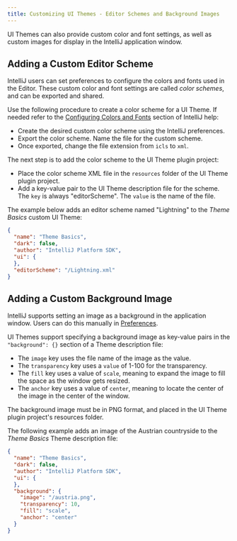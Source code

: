 ```yaml
---
title: Customizing UI Themes - Editor Schemes and Background Images
---
```


UI Themes can also provide custom color and font settings, as well as custom 
images for display in the IntelliJ application window.
 
## Adding a Custom Editor Scheme
IntelliJ users can set preferences to configure the colors and fonts used in the Editor. 
These custom color and font settings are called _color schemes_, and can be 
exported and shared.

Use the following procedure to create a color scheme for a UI Theme. If needed refer to the
[Configuring Colors and Fonts](https://www.jetbrains.com/help/idea/configuring-colors-and-fonts.html)
section of IntelliJ help:
* Create the desired custom color scheme using the IntelliJ preferences.
* Export the color scheme. Name the file for the custom scheme.
* Once exported, change the file extension from `icls` to `xml`. 

The next step is to add the color scheme to the UI Theme plugin project:
* Place the color scheme XML file in the `resources` folder of the UI Theme plugin project.
* Add a key-value pair to the UI Theme description file for the scheme. The
`key` is always "editorScheme". The `value` is the name of the file.

The example below adds an editor scheme named "Lightning" to the _Theme Basics_
custom UI Theme:
```json
{
  "name": "Theme Basics",
  "dark": false,
  "author": "IntelliJ Platform SDK",
  "ui": {
  },
  "editorScheme": "/Lightning.xml"
}
```

## Adding a Custom Background Image
IntelliJ supports setting an image as a background in the application window. 
Users can do this manually in 
[Preferences](https://www.jetbrains.com/help/idea/setting-background-image.html).

UI Themes support specifying a background image as key-value pairs in the 
`"background": {}` section of a Theme description file:
* The `image` key uses the file name of the image as the value.
* The `transparency` key uses a `value` of 1-100 for the transparency.
* The `fill` key uses a value of `scale`, meaning to expand the image to fill
  the space as the window gets resized.
* The `anchor` key uses a value of `center`, meaning to locate the center of
  the image in the center of the window. 

The background image must be in PNG format, and placed in the UI Theme 
plugin project's resources folder. 

The following example adds an image of the Austrian countryside to the _Theme Basics_
Theme description file:
```json
{
  "name": "Theme Basics",
  "dark": false,
  "author": "IntelliJ Platform SDK",
  "ui": {
  },
  "background": {
    "image": "/austria.png",
    "transparency": 10,
    "fill": "scale",
    "anchor": "center"
  }
}
```